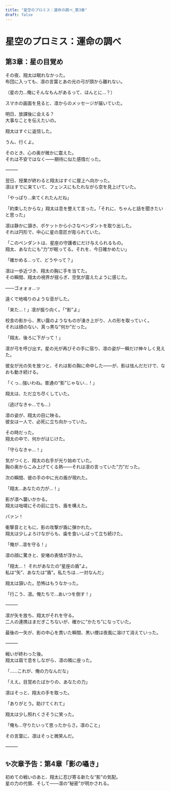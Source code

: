 ```yaml
---
title: "星空のプロミス：運命の調べ_第3章"
draft: false
---
```


# 星空のプロミス：運命の調べ

## 第3章：星の目覚め

その夜、翔太は眠れなかった。  
布団に入っても、凛の言葉とあの光の弓が頭から離れない。

（星の力…俺にそんなもんがあるって、ほんとに…？）

スマホの画面を見ると、凛からのメッセージが届いていた。

明日、放課後に会える？  
大事なことを伝えたいの。

翔太はすぐに返信した。

うん、行くよ。

そのとき、心の奥が微かに震えた。  
それは不安ではなく――期待に似た感情だった。

⸻

翌日、授業が終わると翔太はすぐに屋上へ向かった。  
凛はすでに来ていて、フェンスにもたれながら空を見上げていた。

「やっぱり…来てくれたんだね」

「約束したからな」翔太は息を整えて言った。「それに、ちゃんと話を聞きたいと思った」

凛は静かに頷き、ポケットから小さなペンダントを取り出した。  
それは円形で、中心に星の意匠が彫られていた。

「このペンダントは、星座の守護者にだけ与えられるもの。  
翔太、あなたにも“力”が眠ってる。それを、今日確かめたい」

「確かめる…って、どうやって？」

凛は一歩近づき、翔太の胸に手を当てた。  
その瞬間、翔太の視界が揺らぎ、空気が震えたように感じた。

――ゴォォォ…ッ

遠くで地鳴りのような音がした。

「来た…！」凛が振り向く。「“影”よ」

校舎の影から、黒い靄のようなものが湧き上がり、人の形を取っていく。  
それは顔のない、真っ黒な“何か”だった。

「翔太、後ろに下がって！」

凛が弓を呼び出す。星の光が再びその手に宿り、凛の姿が一瞬だけ神々しく見えた。

彼女が光の矢を放つと、それは影の胸に命中した――が、影は怯んだだけで、なおも動き続ける。

「くっ…強いわね。普通の“影”じゃない…！」

翔太は、ただ立ち尽くしていた。

（逃げなきゃ…でも…）

凛の姿が、翔太の目に映る。  
彼女は一人で、必死に立ち向かっていた。

その時だった。  
翔太の中で、何かがはじけた。

「守らなきゃ…！」

気がつくと、翔太の右手が光り始めていた。  
胸の奥からこみ上げてくる熱――それは凛の言っていた“力”だった。

次の瞬間、彼の手の中に光の盾が現れた。

「翔太…あなたの力が…！」

影が凛へ襲いかかる。  
翔太は咄嗟にその前に立ち、盾を構えた。

バァン！

衝撃音とともに、影の攻撃が盾に弾かれた。  
翔太は少しよろけながらも、歯を食いしばって立ち続けた。

「俺が…凛を守る！」

凛の顔に驚きと、安堵の表情が浮かぶ。

「翔太…！ それがあなたの“星座の盾”よ。  
私は“矢”、あなたは“盾”。私たちは…一対なんだ」

翔太は頷いた。恐怖はもうなかった。

「行こう、凛。俺たちで…あいつを倒す！」

⸻

凛が矢を放ち、翔太がそれを守る。  
二人の連携はまだぎこちないが、確かに“かたち”になっていた。

最後の一矢が、影の中心を貫いた瞬間、黒い煙は夜風に溶けて消えていった。

⸻

戦いが終わった後。  
翔太は肩で息をしながら、凛の隣に座った。

「……これが、俺の力なんだな」

「ええ。目覚めたばかりの、あなたの力」

凛はそっと、翔太の手を取った。

「ありがとう。助けてくれて」

翔太は少し照れくさそうに笑った。

「俺も…守りたいって思ったからさ。凛のこと」

その言葉に、凛はそっと微笑んだ。

⸻

## ✨次章予告：第4章「影の囁き」

初めての戦いのあと、翔太に忍び寄る新たな“影”の気配。  
星の力の代償、そして――凛の“秘密”が明かされる。
